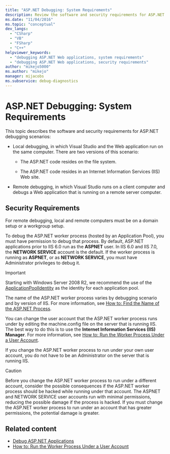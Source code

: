 ```yaml
---
title: "ASP.NET Debugging: System Requirements"
description: Review the software and security requirements for ASP.NET local debugging, in which Visual Studio and the web app run on the same computer, and remote debugging.
ms.date: "11/04/2016"
ms.topic: "conceptual"
dev_langs:
  - "CSharp"
  - "VB"
  - "FSharp"
  - "C++"
helpviewer_keywords:
  - "debugging ASP.NET Web applications, system requirements"
  - "debugging ASP.NET Web applications, security requirements"
author: "mikejo5000"
ms.author: "mikejo"
manager: mijacobs
ms.subservice: debug-diagnostics
---
```


# ASP.NET Debugging: System Requirements

This topic describes the software and security requirements for ASP.NET debugging scenarios:

- Local debugging, in which Visual Studio and the Web application run on the same computer. There are two versions of this scenario:

  - The ASP.NET code resides on the file system.

  - The ASP.NET code resides in an Internet Information Services (IIS) Web site.

- Remote debugging, in which Visual Studio runs on a client computer and debugs a Web application that is running on a remote server computer.

## Security Requirements

For remote debugging, local and remote computers must be on a domain setup or a workgroup setup.

To debug the ASP.NET worker process (hosted by an Application Pool), you must have permission to debug that process. By default, ASP.NET applications prior to IIS 6.0 run as the **ASPNET** user. In IIS 6.0 and IIS 7.0, the **NETWORK SERVICE** account is the default. If the worker process is running as **ASPNET**, or as **NETWORK SERVICE**, you must have Administrator privileges to debug it.

 > [!IMPORTANT]
 > Starting with Windows Server 2008 R2, we recommend the use of the [ApplicationPoolIdentity](/iis/manage/configuring-security/application-pool-identities) as the identity for each application pool.

The name of the ASP.NET worker process varies by debugging scenario and by version of IIS. For more information, see [How to: Find the Name of the ASP.NET Process](../debugger/how-to-find-the-name-of-the-aspnet-process.md).

You can change the user account that the ASP.NET worker process runs under by editing the machine.config file on the server that is running IIS. The best way to do this is to use the **Internet Information Services (IIS) Manager**. For more information, see [How to: Run the Worker Process Under a User Account](../debugger/how-to-run-the-worker-process-under-a-user-account.md).

If you change the ASP.NET worker process to run under your own user account, you do not have to be an Administrator on the server that is running IIS.

> [!CAUTION]
> Before you change the ASP.NET worker process to run under a different account, consider the possible consequences if the ASP.NET worker process should be hacked while running under that account. The ASPNET and NETWORK SERVICE user accounts run with minimal permissions, reducing the possible damage if the process is hacked. If you must change the ASP.NET worker process to run under an account that has greater permissions, the potential damage is greater.

## Related content

- [Debug ASP.NET Applications](../debugger/how-to-enable-debugging-for-aspnet-applications.md)
- [How to: Run the Worker Process Under a User Account](../debugger/how-to-run-the-worker-process-under-a-user-account.md)
